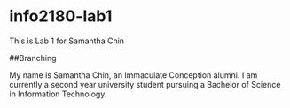 # info2180-lab1

This is Lab 1 for Samantha Chin

##Branching

My name is Samantha Chin, an Immaculate Conception alumni. I am currently a second year university student pursuing a Bachelor of Science in Information Technology.